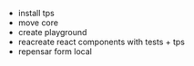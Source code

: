 * install tps
* move core
* create playground
* reacreate react components with tests + tps
* repensar form local
